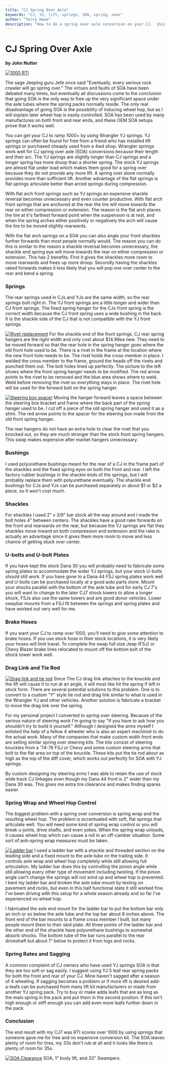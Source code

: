 ```yaml
---
title: "CJ Spring Over Axle"
keywords: "CJ, YJ, lift, springs, SOA, spring, over"
author: "Terry Howe"
description: "How to do a spring over axle conversion on your CJ.  Using YJ springs, your CJ will easily ramp over 1000."
---
```

# CJ Spring Over Axle

**by John Nutter**

[![1000 RTI](../img/suspension/yjsp5_.jpg)](../img/suspension/yjsp5.jpg)

The sage Jeeping guru Jefe once said "Eventually, every serious rock crawler will go spring over." The virtues and faults of SOA have been debated many times, but eventually all discussions come to the conclusion that going SOA is the only way to free up the very significant space under the axle tubes where the spring packs normally reside. The only real disadvantage of going SOA is the possibility of inducing wheel hop, but as I will explain later wheel hop is easily controlled. SOA has been used by many manufactures on both front and rear ends, and these OEM SOA setups prove that it works well.

You can get your CJ to ramp 1000+ by using Wrangler YJ springs. YJ springs can often be found for free from a friend who has installed lift springs or purchased cheaply used from a 4wd shop. Wrangler springs work well for CJ spring over axle (SOA) conversions because their length and their arc. The YJ springs are slightly longer than CJ springs and a longer spring has more droop than a shorter spring. The stock YJ springs are almost flat under load which makes them good for a spring over because they do not provide any more lift. A spring over alone normally provides more than sufficient lift. Another advantage of the flat springs is flat springs articulate better than arced springs during compression.

With flat arch front springs such as YJ springs an expensive shackle reversal becomes unnecessary and even counter productive. With flat arch front springs that are anchored at the rear the tire will move towards the rear on either compression or extension. The reason is the flat arch places the tire at it's farthest forward point when the suspension is at rest, and when the spring arches either positively or negatively the arch will cause the tire to be moved slightly rearwards.

With the flat arch springs on a SOA you can also angle your front shackles further forwards than most people normally would. The reason you can do this is similar to the reason a shackle reversal becomes unnecessary, the shackle end spring eye will move towards the rear on either compression or extension. This has 2 benefits. First it gives the shackles more room to move rearwards and frees up more droop. Secondly having the shackles raked forwards makes it less likely that you will pop one over center to the rear and bend a spring.

### Springs

The rear springs used in CJs and YJs are the same width, so the rear springs bolt right in. The YJ front springs are a little longer and wider than CJ front springs. The fixed spring hanger for the CJs front spring is the correct width because the CJ front spring uses a wide bushing in the back. It is the shackle side of the CJ that is not compatible with the YJ front springs.

[![Rivet replacement](../img/suspension/yjsp1_.jpg)](../img/suspension/yjsp1.jpg) For the shackle end of the front springs, CJ rear spring hangers are the right width and only cost about $14.99ea new. They need to be moved forward so that the rear hole in the spring hanger goes where the old front hole used to be. There is a rivet in the frame at the location where the new front hole needs to be. The rivet holds the cross member in place. I welded the cross member to the frame, ground the heads off the rivets and punched them out. The bolt holes lined up perfectly. The picture to the left shows where the front spring hanger needs to be modified. The red arrow points to the rivet to be removed and the blue area shows where to weld. Weld before removing the rivet so everything stays in place. The rivet hole will be used for the forward bolt on the spring hanger.

[![Steering box spacer](../img/suspension/yjsp2_.jpg)](../img/suspension/yjsp2.jpg) Moving the hanger forward leaves a space between the steering box bracket and frame where the back part of the spring hanger used to be. I cut off a piece of the old spring hanger and used it as a shim. The red arrow points to the spacer for the steering box made from the old front spring hanger.

The rear hangers do not have an extra hole to clear the rivet that you knocked out, so they are much stronger than the stock front spring hangers. This swap makes expensive after market hangers unnecessary.

### Bushings

I used polyurethane bushings meant for the rear of a CJ in the frame part of the shackles and the fixed spring eyes on both the front and rear. I left the factory rubber bushings in the shackle ends of the springs, but I will probably replace them with polyurethane eventually. The shackle end bushings for CJs and YJs can be purchased separately or about $1 or $2 a piece, so it won't cost much.

### Shackles

For shackles I used 2" x 3/8" bar stock all the way around and I made the bolt holes 4" between centers. The shackles have a good rake forwards on the front and rearwards on the rear, but because the YJ springs are flat they shackles move inward on both compression and extension and the rake is actually an advantage since it gives them more room to move and less chance of getting stuck over center.

### U-bolts and U-bolt Plates

If you have kept the stock Dana 30 you will probably need to fabricate some spring plates to accommodate the wider YJ springs, but your stock U-bolts should still work. If you have gone to a Dana 44 FSJ spring plates work well and U-bolts can be purchased locally at a good auto parts store. Mount your shocks parallel with the bottom of the axle tube and for early CJ 7's you will want to change to the later CJ7 shock towers to allow a longer shock, FSJs also use the same towers and are good donor vehicles. Lower swaybar mounts from a FSJ fit between the springs and spring plates and have worked out very well for me.

### Brake Hoses

If you want your CJ to ramp over 1000, you'll need to give some attention to brake hoses. If you use stock hose in their stock locations, it is very likely your hoses will limit travel. To complete the swap full size Jeep (FSJ) or Chevy Blazer brake lines relocated to mount off the bottom bolt of the shock tower work well.

### Drag Link and Tie Rod

[![Drag link and tie rod](../img/suspension/yjsp4_.jpg)](../img/suspension/yjsp4.jpg) Since The CJ drag link attaches to the knuckle and the lift will cause it to run at an angle, it will most like hit the spring if left in stock form. There are several potential solutions to this problem. One is to convert to a custom "Y" style tie rod and drag link similar to what is used in the Wrangler YJ and other vehicles. Another solution is fabricate a bracket to move the drag link over the spring.

For my personal project I converted to spring over steering. Because of the serious nature of steering work I'm going to say "If you have to ask how you shouldn't try to build it yourself." Although I designed the arms myself I enlisted the help of a fellow 4 wheeler who is also an expert machinist to do the actual work. Many of the companies that make custom width front ends are selling similar spring over steering kits. The kits consist of steering knuckles from a '74-76 FSJ or Chevy and some custom steering arms that bolt to the flat area on top of the knuckle. These kits put the tie rod about as high as the top of the diff cover, which works out perfectly for SOA with YJ springs.

By custom designing my steering arms I was able to retain the use of stock wide track CJ linkages even though my Dana 44 front is 2" wider than my Dana 30 was. This gives me extra tire clearance and makes finding spares easier.

### Spring Wrap and Wheel Hop Control

The biggest problem with a spring over conversion is spring wrap and the resulting wheel hop. The problem is accentuated with soft, flat springs that articulate well. You will need some kind of spring wrap control or you will break u-joints, drive shafts, and even yokes. When the spring wrap unloads, it causes wheel hop which can cause a roll in an off-camber situation. Some sort of anti-spring wrap measures must be taken.

[![Ladder bar](../img/suspension/yjsp6_.jpg)](../img/suspension/yjsp6.jpg) I used a ladder bar with a shackle and threaded section on the leading side and a fixed mount to the axle tube on the trailing side. It controls axle wrap and wheel hop completely while still allowing full articulation. My ladder bar does this by controlling the pinion angle while still allowing every other type of movement including twisting. If the pinion angle can't change the springs will not wind up and wheel hop is prevented. I bent my ladder bar and broken the axle tube mount by testing on pavement and rocks, but even in this half functional state it still worked fine. I've been driving with this setup for a whole season already and so far I've experienced no wheel hop.

I fabricated the axle end mount for the ladder bar to put the bottom bar only an inch or so below the axle tube and the top bar about 8 inches above. The front end of the bar mounts to a frame cross member I built, but many people mount them to their skid plate. All three points of the ladder bar and the other end of the shackle have polyurethane bushings to somewhat absorb shocks. The bottom tube of the bar runs parallel to the rear driveshaft but about 1" below to protect it from logs and rocks.

### Spring Rates and Sagging

A common complaint of CJ owners who have used YJ springs SOA is that they are too soft or sag easily. I suggest using YJ 5 leaf rear spring packs for both the front and rear of your CJ. Mine haven't sagged after a season of 4 wheeling. If sagging becomes a problem or if more lift is desired add-a-leafs can be purchased from many lift kit manufacturers or made from another YJ spring pack. Try to buy or make adda leafs that are as long as the main spring in the pack and put them in the second position. If this isn't high enough or stiff enough you can add even more leafs further down in the pack.

### Conclusion

The end result with my CJ7 was RTI scores over 1000 by using springs that someone gave me for free and no expensive conversion kit. The SOA leaves plenty of room for tires, my 33s don't rub at all and it looks like there is plenty of room for 35s.

[![SOA Clearance](../img/suspension/yjsp3_.jpg)](../img/suspension/yjsp3.jpg)
SOA, 1" body lift, and 33" Swampers.